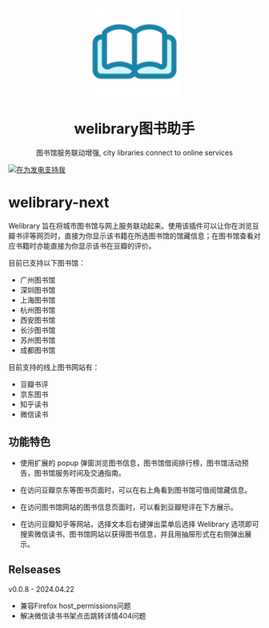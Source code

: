 
<p align="center">
  <img width="180" src="./public/icon.png" alt="welibrary图书助手">
  <h1 align="center">welibrary图书助手</h1>
  <p align="center">图书馆服务联动增强, city libraries connect to online services</p>
</p>

<a href="https://afdian.net/a/honwhy" target="_blank"><img src="https://pic1.afdiancdn.com/static/img/welcome/button-sponsorme.png" alt="在为发电支持我" style="height: 40px !important;width: 145px !important;" ></a>

# welibrary-next

Welibrary 旨在将城市图书馆与网上服务联动起来。使用该插件可以让你在浏览豆瓣书评等网页时，直接为你显示该书籍在所选图书馆的馆藏信息；在图书馆查看对应书籍时亦能直接为你显示该书在豆瓣的评价。

目前已支持以下图书馆：

- 广州图书馆
- 深圳图书馆
- 上海图书馆
- 杭州图书馆
- 西安图书馆
- 长沙图书馆
- 苏州图书馆
- 成都图书馆

目前支持的线上图书网站有：

- 豆瓣书评
- 京东图书
- 知乎读书
- 微信读书

## 功能特色

- 使用扩展的 popup 弹窗浏览图书信息，图书馆借阅排行榜，图书馆活动预告，图书馆服务时间及交通指南。

- 在访问豆瓣京东等图书页面时，可以在右上角看到图书馆可借阅馆藏信息。

- 在访问图书馆网站的图书信息页面时，可以看到豆瓣短评在下方展示。

- 在访问豆瓣知乎等网站，选择文本后右键弹出菜单后选择 Welibrary 选项即可搜索微信读书、图书馆网站以获得图书信息，并且用抽屉形式在右侧弹出展示。

## Relseases

v0.0.8 - 2024.04.22
- 兼容Firefox host_permissions问题
- 解决微信读书书架点击跳转详情404问题